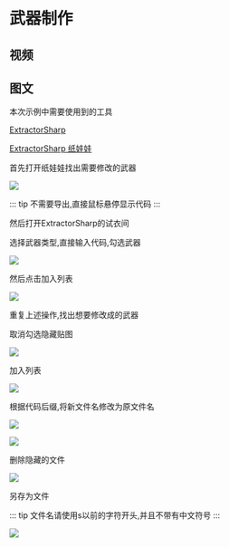 # 武器制作

## 视频

<bili-player aid="25590791" cid="43601841" :page="1"/>

## 图文

本次示例中需要使用到的工具

[ExtractorSharp](../feature/downloads.md)

[ExtractorSharp 纸娃娃](https://avatar.kritsu.net/)

首先打开纸娃娃找出需要修改的武器

![](../images/example/weapon-0.png)

::: tip
不需要导出,直接鼠标悬停显示代码
:::

然后打开ExtractorSharp的试衣间

选择武器类型,直接输入代码,勾选武器

![](../images/example/weapon-1.png)

然后点击加入列表

![](../images/example/weapon-2.png)

重复上述操作,找出想要修改成的武器

取消勾选隐藏贴图

![](../images/example/weapon-3.png)

加入列表

![](../images/example/weapon-4.png)

根据代码后缀,将新文件名修改为原文件名

![](../images/example/weapon-5.png)

![](../images/example/weapon-6.png)

删除隐藏的文件

![](../images/example/weapon-7.png)

另存为文件

::: tip
文件名请使用s以前的字符开头,并且不带有中文符号
:::

![](../images/example/weapon-8.png)
